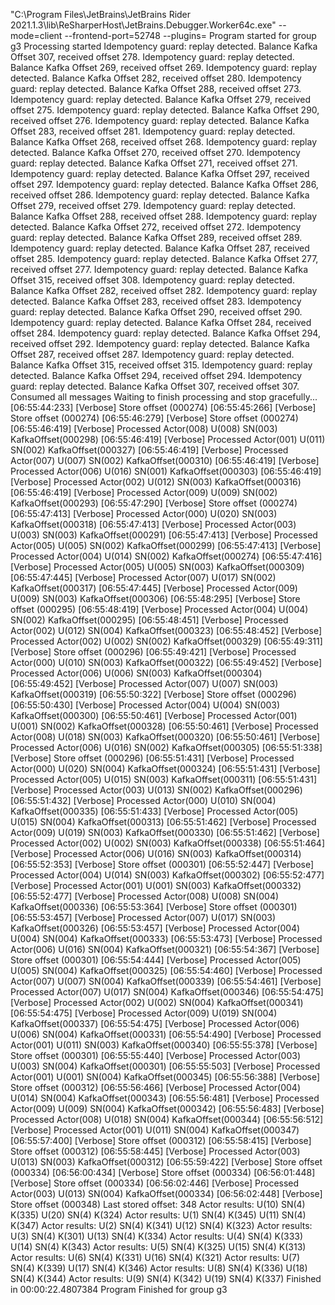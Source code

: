 "C:\Program Files\JetBrains\JetBrains Rider 2021.1.3\lib\ReSharperHost\JetBrains.Debugger.Worker64c.exe" --mode=client --frontend-port=52748 --plugins=
Program started for group g3
Processing started
Idempotency guard: replay detected. Balance Kafka Offset 307, received offset 278.
Idempotency guard: replay detected. Balance Kafka Offset 269, received offset 269.
Idempotency guard: replay detected. Balance Kafka Offset 282, received offset 280.
Idempotency guard: replay detected. Balance Kafka Offset 288, received offset 273.
Idempotency guard: replay detected. Balance Kafka Offset 279, received offset 275.
Idempotency guard: replay detected. Balance Kafka Offset 290, received offset 276.
Idempotency guard: replay detected. Balance Kafka Offset 283, received offset 281.
Idempotency guard: replay detected. Balance Kafka Offset 268, received offset 268.
Idempotency guard: replay detected. Balance Kafka Offset 270, received offset 270.
Idempotency guard: replay detected. Balance Kafka Offset 271, received offset 271.
Idempotency guard: replay detected. Balance Kafka Offset 297, received offset 297.
Idempotency guard: replay detected. Balance Kafka Offset 286, received offset 286.
Idempotency guard: replay detected. Balance Kafka Offset 279, received offset 279.
Idempotency guard: replay detected. Balance Kafka Offset 288, received offset 288.
Idempotency guard: replay detected. Balance Kafka Offset 272, received offset 272.
Idempotency guard: replay detected. Balance Kafka Offset 289, received offset 289.
Idempotency guard: replay detected. Balance Kafka Offset 287, received offset 285.
Idempotency guard: replay detected. Balance Kafka Offset 277, received offset 277.
Idempotency guard: replay detected. Balance Kafka Offset 315, received offset 308.
Idempotency guard: replay detected. Balance Kafka Offset 282, received offset 282.
Idempotency guard: replay detected. Balance Kafka Offset 283, received offset 283.
Idempotency guard: replay detected. Balance Kafka Offset 290, received offset 290.
Idempotency guard: replay detected. Balance Kafka Offset 284, received offset 284.
Idempotency guard: replay detected. Balance Kafka Offset 294, received offset 292.
Idempotency guard: replay detected. Balance Kafka Offset 287, received offset 287.
Idempotency guard: replay detected. Balance Kafka Offset 315, received offset 315.
Idempotency guard: replay detected. Balance Kafka Offset 294, received offset 294.
Idempotency guard: replay detected. Balance Kafka Offset 307, received offset 307.
Consumed all messages
Waiting to finish processing and stop gracefully...
[06:55:44:233] [Verbose] Store offset (000274)
[06:55:45:266] [Verbose] Store offset (000274)
[06:55:46:279] [Verbose] Store offset (000274)
[06:55:46:419] [Verbose] Processed Actor(008) U(008) SN(003) KafkaOffset(000298)
[06:55:46:419] [Verbose] Processed Actor(001) U(011) SN(002) KafkaOffset(000327)
[06:55:46:419] [Verbose] Processed Actor(007) U(007) SN(002) KafkaOffset(000310)
[06:55:46:419] [Verbose] Processed Actor(006) U(016) SN(001) KafkaOffset(000303)
[06:55:46:419] [Verbose] Processed Actor(002) U(012) SN(003) KafkaOffset(000316)
[06:55:46:419] [Verbose] Processed Actor(009) U(009) SN(002) KafkaOffset(000293)
[06:55:47:290] [Verbose] Store offset (000274)
[06:55:47:413] [Verbose] Processed Actor(000) U(020) SN(003) KafkaOffset(000318)
[06:55:47:413] [Verbose] Processed Actor(003) U(003) SN(003) KafkaOffset(000291)
[06:55:47:413] [Verbose] Processed Actor(005) U(005) SN(002) KafkaOffset(000299)
[06:55:47:413] [Verbose] Processed Actor(004) U(014) SN(002) KafkaOffset(000274)
[06:55:47:416] [Verbose] Processed Actor(005) U(005) SN(003) KafkaOffset(000309)
[06:55:47:445] [Verbose] Processed Actor(007) U(017) SN(002) KafkaOffset(000317)
[06:55:47:445] [Verbose] Processed Actor(009) U(009) SN(003) KafkaOffset(000306)
[06:55:48:295] [Verbose] Store offset (000295)
[06:55:48:419] [Verbose] Processed Actor(004) U(004) SN(002) KafkaOffset(000295)
[06:55:48:451] [Verbose] Processed Actor(002) U(012) SN(004) KafkaOffset(000323)
[06:55:48:452] [Verbose] Processed Actor(002) U(002) SN(002) KafkaOffset(000329)
[06:55:49:311] [Verbose] Store offset (000296)
[06:55:49:421] [Verbose] Processed Actor(000) U(010) SN(003) KafkaOffset(000322)
[06:55:49:452] [Verbose] Processed Actor(006) U(006) SN(003) KafkaOffset(000304)
[06:55:49:452] [Verbose] Processed Actor(007) U(007) SN(003) KafkaOffset(000319)
[06:55:50:322] [Verbose] Store offset (000296)
[06:55:50:430] [Verbose] Processed Actor(004) U(004) SN(003) KafkaOffset(000300)
[06:55:50:461] [Verbose] Processed Actor(001) U(001) SN(002) KafkaOffset(000328)
[06:55:50:461] [Verbose] Processed Actor(008) U(018) SN(003) KafkaOffset(000320)
[06:55:50:461] [Verbose] Processed Actor(006) U(016) SN(002) KafkaOffset(000305)
[06:55:51:338] [Verbose] Store offset (000296)
[06:55:51:431] [Verbose] Processed Actor(000) U(020) SN(004) KafkaOffset(000324)
[06:55:51:431] [Verbose] Processed Actor(005) U(015) SN(003) KafkaOffset(000311)
[06:55:51:431] [Verbose] Processed Actor(003) U(013) SN(002) KafkaOffset(000296)
[06:55:51:432] [Verbose] Processed Actor(000) U(010) SN(004) KafkaOffset(000335)
[06:55:51:433] [Verbose] Processed Actor(005) U(015) SN(004) KafkaOffset(000313)
[06:55:51:462] [Verbose] Processed Actor(009) U(019) SN(003) KafkaOffset(000330)
[06:55:51:462] [Verbose] Processed Actor(002) U(002) SN(003) KafkaOffset(000338)
[06:55:51:464] [Verbose] Processed Actor(006) U(016) SN(003) KafkaOffset(000314)
[06:55:52:353] [Verbose] Store offset (000301)
[06:55:52:447] [Verbose] Processed Actor(004) U(014) SN(003) KafkaOffset(000302)
[06:55:52:477] [Verbose] Processed Actor(001) U(001) SN(003) KafkaOffset(000332)
[06:55:52:477] [Verbose] Processed Actor(008) U(008) SN(004) KafkaOffset(000336)
[06:55:53:364] [Verbose] Store offset (000301)
[06:55:53:457] [Verbose] Processed Actor(007) U(017) SN(003) KafkaOffset(000326)
[06:55:53:457] [Verbose] Processed Actor(004) U(004) SN(004) KafkaOffset(000333)
[06:55:53:473] [Verbose] Processed Actor(006) U(016) SN(004) KafkaOffset(000321)
[06:55:54:367] [Verbose] Store offset (000301)
[06:55:54:444] [Verbose] Processed Actor(005) U(005) SN(004) KafkaOffset(000325)
[06:55:54:460] [Verbose] Processed Actor(007) U(007) SN(004) KafkaOffset(000339)
[06:55:54:461] [Verbose] Processed Actor(007) U(017) SN(004) KafkaOffset(000346)
[06:55:54:475] [Verbose] Processed Actor(002) U(002) SN(004) KafkaOffset(000341)
[06:55:54:475] [Verbose] Processed Actor(009) U(019) SN(004) KafkaOffset(000337)
[06:55:54:475] [Verbose] Processed Actor(006) U(006) SN(004) KafkaOffset(000331)
[06:55:54:490] [Verbose] Processed Actor(001) U(011) SN(003) KafkaOffset(000340)
[06:55:55:378] [Verbose] Store offset (000301)
[06:55:55:440] [Verbose] Processed Actor(003) U(003) SN(004) KafkaOffset(000301)
[06:55:55:503] [Verbose] Processed Actor(001) U(001) SN(004) KafkaOffset(000345)
[06:55:56:388] [Verbose] Store offset (000312)
[06:55:56:466] [Verbose] Processed Actor(004) U(014) SN(004) KafkaOffset(000343)
[06:55:56:481] [Verbose] Processed Actor(009) U(009) SN(004) KafkaOffset(000342)
[06:55:56:483] [Verbose] Processed Actor(008) U(018) SN(004) KafkaOffset(000344)
[06:55:56:512] [Verbose] Processed Actor(001) U(011) SN(004) KafkaOffset(000347)
[06:55:57:400] [Verbose] Store offset (000312)
[06:55:58:415] [Verbose] Store offset (000312)
[06:55:58:445] [Verbose] Processed Actor(003) U(013) SN(003) KafkaOffset(000312)
[06:55:59:422] [Verbose] Store offset (000334)
[06:56:00:434] [Verbose] Store offset (000334)
[06:56:01:448] [Verbose] Store offset (000334)
[06:56:02:446] [Verbose] Processed Actor(003) U(013) SN(004) KafkaOffset(000334)
[06:56:02:448] [Verbose] Store offset (000348)
Last stored offset: 348
Actor results:
U(10) SN(4) K(335)
U(20) SN(4) K(324)
Actor results:
U(1) SN(4) K(345)
U(11) SN(4) K(347)
Actor results:
U(2) SN(4) K(341)
U(12) SN(4) K(323)
Actor results:
U(3) SN(4) K(301)
U(13) SN(4) K(334)
Actor results:
U(4) SN(4) K(333)
U(14) SN(4) K(343)
Actor results:
U(5) SN(4) K(325)
U(15) SN(4) K(313)
Actor results:
U(6) SN(4) K(331)
U(16) SN(4) K(321)
Actor results:
U(7) SN(4) K(339)
U(17) SN(4) K(346)
Actor results:
U(8) SN(4) K(336)
U(18) SN(4) K(344)
Actor results:
U(9) SN(4) K(342)
U(19) SN(4) K(337)
Finished in 00:00:22.4807384
Program Finished for group g3


